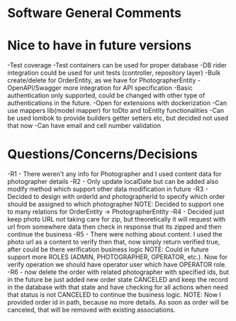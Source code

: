 # Software General Comments

# Nice to have in future versions
-Test coverage
-Test containers can be used for proper database
-DB rider integration could be used for unit tests (controller, repository layer)
-Bulk create/delete for OrderEntity, as we have for PhotographerEntity
-OpenAPI/Swagger more integration for API specification
-Basic authentication only supported, could be changed with other type of authentications in the future.
-Open for extensions with dockerization
-Can use mappers lib(model mapper) for toDto and toEntity functionalities
-Can be used lombok to provide builders getter setters etc, but decided not used that now
-Can have email and cell number validation

# Questions/Concerns/Decisions

-R1 - There weren't any info for Photographer and I used content data for photographer details
-R2 - Only update localDate but can be added also modify method which support other data modification in future
-R3 - Decided to design with orderId and photographerId to specify which order should be assigned to which photographer
NOTE: Decided to support one to many relations for OrderEntity -> PhotographerEntity
-R4 - Decided just keep photo URL not taking care for zip, but theoretically it will request with url from somewhere data then check in response that its zipped and then continue the business
-R5 - There were nothing about content. I used the photo url as a content to verify then that, now simply return verified true, after could be there verification business logic
NOTE: Could in future support more ROLES (ADMIN, PHOTOGRAPHER, OPERATOR, etc.). Now for verify operation we should have operator user which have OPERATOR role.
-R6 - now delete the order with related photographer with specified ids, but in the future be just added new order state CANCELED and keep the record in the database with that state and have checking for all actions when need that status is not CANCELED to continue the business logic.
NOTE: Now I provided order id in path, because no more details. As soon as order will be canceled, that will be removed with existing associations.